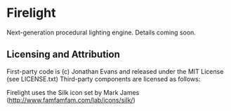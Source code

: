 Firelight
=========

Next-generation procedural lighting engine.
Details coming soon.


Licensing and Attribution
-------------------------

First-party code is (c) Jonathan Evans and released under the MIT License (see LICENSE.txt)
Third-party components are licensed as follows:

Firelight uses the Silk icon set by Mark James (http://www.famfamfam.com/lab/icons/silk/)
